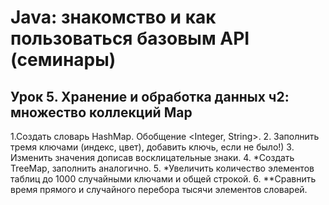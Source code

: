 # Java: знакомство и как пользоваться базовым API (семинары)
## Урок 5. Хранение и обработка данных ч2: множество коллекций Map

1.Создать словарь HashMap. Обобщение <Integer, String>.
2. Заполнить тремя ключами (индекс, цвет), добавить ключь, если не было!)
3. Изменить значения дописав восклицательные знаки. 
4. *Создать TreeMap, заполнить аналогично.
5. *Увеличить количество элементов таблиц до 1000 случайными ключами и общей строкой.
6. **Сравнить время прямого и случайного перебора тысячи элементов словарей.
